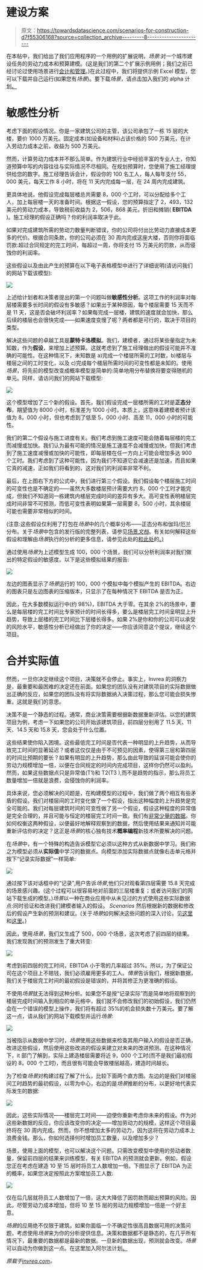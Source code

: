 # 建设方案

> 原文：<https://towardsdatascience.com/scenarios-for-construction-d7f55306168?source=collection_archive---------8----------------------->

在本帖中，我们给出了我们应用程序的一个用例的扩展说明，*场景*:对一个城市建设任务的劳动力成本和预算建模。(这是我们的第二个扩展示例用例；我们之前已经讨论过使用场景进行[会计和管理](http://invrea.com/blog/accounting_predictions.php)。)在此过程中，我们将提供示例 Excel 模型，您可以下载并自己运行(如果您有*场景*)。要下载*场景*，请点击加入我们的 alpha 计划[。](http://invrea.com/download.php)

# 敏感性分析

考虑下面的假设情况。你是一家建筑公司的主管，该公司承包了一栋 15 层的大楼，要价 1000 万美元。固定成本(如设备和材料)占该价格的 500 万美元，在计入劳动力成本之前，收益为 500 万美元。

然而，计算劳动力成本并不那么简单。作为建筑行业中经验丰富的专业人士，你知道预算中写的内容往往与实际情况不尽相同。在规划预算时，您使用了施工经理提供给您的数字。施工经理告诉会计，假设你的 100 名工人，每人每年支付 55，000 美元，每天工作 8 小时，将在 11 天内完成每一层，在 24 周内完成建筑。

更具体地说，他假设完成每层楼总共需要 8，000 个工时，可以分配给多个工人，加上每层楼一天的准备时间。根据这一假设，您的预算指定了 2，493，132 美元的劳动力成本，导致税前收益为 2，506，868 美元，折旧和摊销( **EBITDA** )。施工经理的假设正确吗？你的利润率取决于此。

如果对完成建筑所需的劳动力数量判断错误，你的公司将付出比劳动力直接成本更多的代价。根据合同条款，你的公司必须在 30 周内完成这座大楼，否则你将面临罚款:超过合同规定的完工时间，每超过一周，你将支付 15 万美元的罚款，从而侵蚀你的利润率。

这些假设以及由此产生的预算在以下电子表格模型中进行了详细说明(请访问我们的网站下载该模型):

![](img/e5a4cee53d5ccad462d8a1dbdf3d65ef.png)

上述给计划者和决策者提出的第一个问题叫做**敏感性分析**。这项工作的利润率对每层楼需要多长时间的假设有多敏感？如果出于某种原因，每个楼层需要 15 天而不是 11 天，这是否会破坏利润率？如果每完成一层楼，建筑的速度就会加快，那么后续的楼层也会很快完成——如果速度变慢了呢？两者都是可行的，取决于项目的类型。

解决这些问题的卓越工具是**蒙特卡洛模拟**。我们，建模者，通过将某些量指定为未知数，作为**假设**，来增加上述预算。这就考虑到了施工经理做出的假设可能并不准确的可能性。在这种情况下，未知数是 a)完成一个楼层所需的工时数，b)楼层与楼层之间的工时变化，以及 c)完成每个楼层所需时间的可变性都是未知的。使用*场景*，将先前的模型改变成概率模型是简单的:简单地用分布替换将要变得随机的单元。同样，请访问我们的网站下载模型:

![](img/20d00f928b1936b0cb60449d0b557dcc.png)

这个模型增加了三个新的假设。首先，我们假设完成一层楼所需的工时是**正态分布**，期望值为 8000 小时，标准差为 1000 小时。本质上，这意味着建模者预计该值为 8，000 小时，但也考虑到了低至 5，000 小时、高至 11，000 小时的可能性。

我们的第二个假设与施工进度有关。我们考虑到施工速度可能会随着每层楼的完工而减慢或加快。我们认为最有可能的情况是施工速度不会减慢或加快，但我们考虑到了施工速度减慢或加快的可能性，即每层楼在任一方向上可能会增加多达 900 个工时。我们考虑到了这种可能性，因为我们不知道它会减速还是加速，而且如果它真的减速，正如我们将看到的，这对我们的利润率非常不利。

最后，在上图右下方的公式中，我们进行第三个假设。我们假设每个楼层施工时间的可变性也是不确定的——虽然大多数楼层预计需要大约 8，000 个工时才能完成，但我们不知道同一栋建筑内楼层完成时间的差异有多大。高可变性表明楼层完成时间非常不可预测，而低可变性表明如果第一层需要 8，500 小时，其余楼层可能也需要非常相似的时间。

(注意:这些假设仅利用了打包在*场景*中的几个概率分布——正态分布和伽玛/厄兰分布。关于*场景*中包含的发行版的完整列表，请参见[场景*文档*](http://invrea.com/doc/dists.php)。有关如何解释这些假设和理解由*场景*执行的分析的更多信息，请参见此处的[和此处](http://invrea.com/blog/bayes_tutorial.php)的[。)](http://invrea.com/blog/weltanschauung.php)

通过使用*场景*为上述模型生成 100，000 个场景，我们可以分析利润率对我们做出的特定假设的敏感度。以下是这些模拟结果的报告:

![](img/cdaa52733af49575aeb3ccb43ad325ba.png)

左边的图表显示了*场景*运行的 100，000 个模拟中每个模拟产生的 EBITDA。右边的图表只是左边图表的压缩版本，只显示了在每种情况下 EBITDA 是否为正。

因此，在大多数模拟运行中(约 98%)，EBITDA 大于零。在其余 2%的场景中，要么是每层楼的完工时间比专家预计的时间长得多，要么是楼层完工时间呈明显上升趋势，导致上层楼的完工时间比下层楼长得多。如果 2%是你和你的公司可以承受的风险水平，敏感性分析已经做出了你的决定——你应该同意这个提议，继续这个项目。

# 合并实际值

然而，一旦你决定继续这个项目，决策就不会停止。事实上，Invrea 的洞察力是，最重要和最困难的决定还在前面。如果您的团队没有对建筑项目的实际数据做出正确的反应，如果您的团队没有将实际数据纳入决策过程，那么您可能会损失惨重。这就是我们的意思。

决策不是一个静态的过程。通常，商业决策需要根据新数据重新评估。以您的建筑项目为例，考虑一下如果您的公司开始该建筑项目，前四层分别用了 11.5 天、11 天、14.5 天和 15.8 天，您会处于什么位置。

这些结果使你陷入困境。这些最低完工时间是否代表一种明显的上升趋势，从而导致完工时间的显著延迟？或者这仅仅是由于不可预见的因素，使得第三层和第四层的时间比预期的要长？如果有明显的上升趋势，那么由此导致的延误可能会使你的劳动力规模增加一倍，以便在合同规定的时间内完成项目，这样你仍然可以盈利。然而，如果这些数据点只是异常值(T1)和 T2(T3 ),而不是趋势的指示，那么将员工数量增加一倍就是浪费，会侵蚀你的利润率。

具体来说，您必须解决的问题是，在构建模型的过程中，我们做了两个相互有些矛盾的假设。我们对楼层间的工时变化做了一个假设，指出这种幅度的上升趋势是完全可能的。我们对每层建筑时间的可变性做了另一个假设，假设这种程度的异常值是完全合理的，并且可能与恒定的楼层完工时间一致。我们有[非常少量的数据](http://invrea.com/blog/small_data.php)。你如何权衡这两种假设，以便最好地解释观察到的数据，然后使用结果来通知并可能重新评估你的决定？这正是*场景*的核心独有技术**概率编程**新技术所要解决的问题。

在*场景*中，有一个特殊的构造告诉模型它必须以这种方式从新数据中学习。我们称之为模型必须从**实际值**中学习的数据点。向模型添加实际数据点就像右击单元格并按下“记录实际数据”一样简单:

![](img/ff44d0b43e0d894beda9196be80cb8c2.png)

通过按下该对话框中的“记录”,用户告诉*场景*,他们只对观看第四层需要 15.8 天完成的场景感兴趣。(这个过程可以很容易地对前面的三层楼重复；或者访问我们的网站下载生成的模型。)*场景*以一种在商业应用中从未见过的方式使用这些实际数据点:同时验证和改进我们建模者输入的假设。 *Scenarios* 然后根据新的数据和修改后的假设产生新的预测和建议。(关于*场景*如何解决这些问题的深入讨论，见[这里](http://invrea.com/blog/bayes_tutorial.php)和[这里](http://invrea.com/blog/weltanschauung.php)。)

因此，使用*场景*，我们又生成了 500，000 个场景，这次考虑了前四层的结果。我们发现我们的预测发生了重大转变:

![](img/6538502b6ac23256de3afb7ee0e29e56.png)

考虑到前四层的完工时间，EBITDA 小于零的几率超过 35%。所以，为了保证公司在这个项目上不赔钱，我们必须雇用更多的工人。*情景*告诉我们，根据新数据，我们关于楼层完工时间的最初假设是错误的，并将其修正为更准确的假设。

不使用*场景*就无法得到这种分析。如果您不是按“记录实际”而是简单地将观察到的楼层完成时间输入到相应的单元格中，我们就不会修改我们的初始假设，我们仍然会在一个错误的模型上操作，我们将有超过 35%的机会损失数十万美元。要了解这一点，请从我们的网站下载模型并运行*场景*:

![](img/3507067999be8b6eb0f55d51dcd66efe.png)

当被指示从数据中学习时，*场景*使用这些数据来检查其用户输入的假设是否正确，改进这些假设，然后使用这些改进的假设来建立对未来的改进预测。在这种情况下，it 部门了解到，实际上建造楼层需要将近 9，000 个工时(而不是我们最初假设的 8，000 个工时)，而且很有可能会导致楼层越高，建造时间越长。

为了检查*场景*对构建过程了解了什么，比较下面两个直方图。左边的是我们对楼层间工时趋势的最初假设，以零为中心，右边的是*场景*推断的分布，以更好地代表实际发生的数据:

![](img/80386180c2671fbf75c9b7a5b72a22fd.png)

因此，这些实际情况——楼层完工时间——迫使你重新考虑你未来的假设。作为对这些新数据的反应，你应该改变你的决定——增加劳动力的规模，这样这个项目最终将在 30 周内完成。然而，你不想增加太多的劳动力，因为这将在劳动力成本上浪费金钱。那么，你如何选择何时增加员工数量，以及增加多少？

场景，使用上面的模型，也可以解决这个问题。只需改变模型中使用的劳动者数量，保留前四层的结果来训练模型，有关 EBITDA 的预测就会更新。例如，假设您正在考虑在建造 10 至 15 层时将员工人数增加一倍。下图显示了 EBITDA 为正的概率，如果您决定按照此方案增加员工人数:

![](img/e0c50d51b7c75894a72ce2f2975e5847.png)

仅在后几层就将员工人数增加了一倍，这大大降低了因罚款而超出预算的风险。因此，尽管劳动力成本增加，但将 10 至 15 层的劳动力规模增加一倍是一个好主意。

*场景*的应用绝不仅限于建筑。如果你面临一个不确定性很高且数据可用的决策问题，考虑使用*场景*来为你的分析提供信息。决策和数据都不是静态的，在几乎所有情况下，最重要的数据都是最新的数据。一旦新的数据出现，预测就会改变。*场景*可以自动为你做到这一点。在这里加入阿尔法计划[。](http://invrea.com/download.php)

*原载于*[*invrea.com*](http://invrea.com/blog/construction.php)*。*